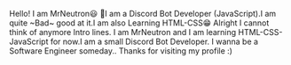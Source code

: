 Hello!
I am MrNeutron😃
👀I am a Discord Bot Developer (JavaScript).I am quite ~Bad~ good at it.I am also Learning HTML-CSS😁
Alright I cannot think of anymore Intro lines. I am MrNeutron and I am learning HTML-CSS-JavaScript for now.I am a small Discord Bot Developer.
I wanna be a Software Engineer someday.. 
Thanks for visiting my profile :)
